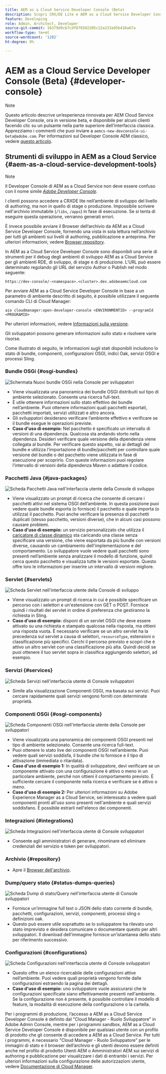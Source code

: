 ```yaml
---
title: AEM as a Cloud Service Developer Console (Beta)
description: Scopri CRX/DE Lite e AEM as a Cloud Service Developer Console
feature: Developing
role: Admin, Architect, Developer
source-git-commit: 16379d9cb7cdf876502205c12a233a95b410a67a
workflow-type: tm+mt
source-wordcount: '1202'
ht-degree: 0%

---
```



# AEM as a Cloud Service Developer Console (Beta) {#developer-console}

>[!NOTE]
>
>Questo articolo descrive un’esperienza rinnovata per AEM Cloud Service Developer Console, ora in versione beta, e disponibile per alcuni clienti facendo clic su un pulsante nella parte superiore dell’interfaccia classica. Apprezziamo i commenti che puoi inviare a `aemcs-new-devconsole-ui-beta@adobe.com`. Per informazioni sul Developer Console AEM classico, vedere [questo articolo](/help/implementing/developing/introduction/development-guidelines.md#crxde-lite-and-developer-console).

## Strumenti di sviluppo in AEM as a Cloud Service {#aem-as-a-cloud-service-development-tools}

>[!NOTE]
>Il Developer Console di AEM as a Cloud Service non deve essere confuso con il nome simile [*Adobe Developer Console*](https://developer.adobe.com/developer-console/).
>

I clienti possono accedere a CRXDE lite nell’ambiente di sviluppo del livello di authoring, ma non in quello di stage o produzione. Impossibile scrivere nell&#39;archivio immutabile (`/libs`, `/apps`) in fase di esecuzione. Se si tenta di eseguire questa operazione, verranno generati errori.

È invece possibile avviare il Browser dell’archivio da AEM as a Cloud Service Developer Console, fornendo una vista in sola lettura nell’archivio per tutti gli ambienti sui livelli di authoring, pubblicazione e anteprima. Per ulteriori informazioni, vedere [Browser repository](/help/implementing/developing/tools/repository-browser.md).

In AEM as a Cloud Service Developer Console sono disponibili una serie di strumenti per il debug degli ambienti di sviluppo AEM as a Cloud Service per gli ambienti RDE, di sviluppo, di stage e di produzione. L’URL può essere determinato regolando gli URL del servizio Author o Publish nel modo seguente:

`https://dev-console/-<namespace>.<cluster>.dev.adobeaemcloud.com`

Per avviare AEM as a Cloud Service Developer Console in base a un parametro di ambiente descritto di seguito, è possibile utilizzare il seguente comando CLI di Cloud Manager:

`aio cloudmanager:open-developer-console <ENVIRONMENTID> --programId <PROGRAMID>`

Per ulteriori informazioni, vedere [Informazioni sulla versione](/help/release-notes/home.md).

Gli sviluppatori possono generare informazioni sullo stato e risolvere varie risorse.

Come illustrato di seguito, le informazioni sugli stati disponibili includono lo stato di bundle, componenti, configurazioni OSGI, indici Oak, servizi OSGI e processi Sling.

### Bundle OSGi {#osgi-bundles}

![Schermata Nuovi bundle OSGi nella Console per sviluppatori](/help/implementing/developing/introduction/assets/osgi-bundles.png)

* Viene visualizzata una panoramica dei bundle OSGI distribuiti sul tipo di ambiente selezionato. Consente una ricerca full-text.
* È utile ottenere informazioni sullo stato effettivo dei bundle nell’ambiente. Puoi ottenere informazioni quali pacchetti esportati, pacchetti importati, servizi utilizzati e altro ancora.
* Gli sviluppatori desiderano verificare l’ambiente effettivo e verificare se il bundle esegue le operazioni previste.
* **Caso d&#39;uso di esempio:** Nel pacchetto è specificato un intervallo di versioni di una dipendenza. Qualcosa sta andando storto nella dipendenza. Desideri verificare quale versione della dipendenza viene collegata al bundle. Per verificare questo aspetto, vai ai dettagli del bundle e utilizza l’importazione di bundle/pacchetti per controllare quale versione del bundle o del pacchetto viene utilizzata in fase di esecuzione per scoprirlo. Con queste informazioni puoi regolare l’intervallo di versioni della dipendenza Maven o adattare il codice.

### Pacchetti Java {#java-packages}

![Scheda Pacchetti Java nell&#39;interfaccia utente della Console di sviluppo](/help/implementing/developing/introduction/assets/java-packages-dev-console-ui.png)

* Viene visualizzato un prompt di ricerca che consente di cercare i pacchetti attivi nel sistema OSGI dell’ambiente. In questa posizione puoi vedere quale bundle esporta (o fornisce) il pacchetto e quale importa (o utilizza) il pacchetto. Puoi anche verificare la presenza di pacchetti duplicati (stesso pacchetto, versioni diverse), che in alcuni casi possono causare problemi.
* **Caso d&#39;uso di esempio:** un servizio personalizzato che utilizza il [caricatore di classe dinamico](https://sling.apache.org/apidocs/sling9/org/apache/sling/commons/classloader/DynamicClassLoaderManager.html) sta caricando una classe senza specificare una versione, che viene esportata da più bundle con versioni diverse, causando un cambiamento dell&#39;implementazione e del comportamento. Lo sviluppatore vuole vedere quali pacchetti sono presenti nell’ambiente senza analizzare il modello di funzione, quindi cerca questo pacchetto e visualizza tutte le versioni esportate. Questo offre loro le informazioni per inserire un intervallo di versioni migliore.

### Servlet {#servlets}

![Scheda Servlet nell&#39;interfaccia utente della Console di sviluppo](/help/implementing/developing/introduction/assets/servlets-dev-console-ui.png)

* Viene visualizzato un prompt di ricerca in cui è possibile specificare un percorso con i selettori e un&#39;estensione con GET o POST. Fornisce quindi i risultati dei servlet in ordine di preferenza che gestiranno la richiesta in Sling.
* **Caso d&#39;uso di esempio:** disponi di un servlet OSGI che deve essere attivato su una richiesta e stampato qualcosa nella risposta, ma ottieni una risposta vuota. È necessario verificare se un altro servlet ha la precedenza sul servlet a causa di selettori, `resourceType`, estensioni o classificazione più specifici. Cerchi il percorso previsto e scopri che è attivo un altro servlet con una classificazione più alta. Quindi decidi se puoi ottenere il tuo servlet sopra in classifica aggiungendo selettori, ad esempio.

### Servizi {#services}

![Scheda Servizi nell&#39;interfaccia utente di Console sviluppatori](/help/implementing/developing/introduction/assets/services-dev-console.png)

* Simile alla visualizzazione Componenti OSGI, ma basata sui servizi. Puoi cercare rapidamente quali servizi vengono forniti con determinate proprietà.

### Componenti OSGi {#osgi-components}

![Scheda Componenti OSGi nell&#39;interfaccia utente della Console per sviluppatori](/help/implementing/developing/introduction/assets/osgi-components-dev-console.png)

* Viene visualizzata una panoramica dei componenti OSGI presenti nel tipo di ambiente selezionato. Consente una ricerca full-text.
* Puoi ottenere lo stato live dei componenti OSGI nell’ambiente. Puoi vedere quali servizi soddisfa, il bundle che lo fornisce e il tipo di attivazione (immediata o ritardata).
* **Caso d&#39;uso di esempio 1:** In qualità di sviluppatore, devi verificare se un componente attivato con una configurazione è attivo o meno in un particolare ambiente, perché non ottieni il comportamento previsto. È sufficiente cercare il componente nella ricerca e verificare se è attivo o meno.
* **Caso d&#39;uso di esempio 2:** Per ulteriori informazioni su Adobe Experience Manager as a Cloud Service, sei interessato a vedere quali componenti pronti all&#39;uso sono presenti nell&#39;ambiente e quali servizi soddisfano. È possibile estrarli nell&#39;elenco dei componenti.

### Integrazioni {#integrations}

![Scheda Integrazioni nell&#39;interfaccia utente di Console sviluppatori](/help/implementing/developing/introduction/assets/integrations-dev-console-ui.png)

* Consente agli amministratori di generare, rinominare ed eliminare credenziali del servizio e token per sviluppatori.

### Archivio {#repository}

* Apre il [Browser dell&#39;archivio](/help/implementing/developing/tools/repository-browser.md).

### Dump/query stato {#status-dumps-queries}

![Scheda Dump di stato/Query nell&#39;interfaccia utente di Console sviluppatori](/help/implementing/developing/introduction/assets/status-dumps-queries.png)

* Fornisce un’immagine full text o JSON dello stato corrente di bundle, pacchetti, configurazioni, servizi, componenti, processi sling o definizioni oak.
* Questo può essere utile soprattutto se lo sviluppatore ha rilevato uno stato imprevisto e desidera comunicare o documentare questo per altri sviluppatori. Il download dell’immagine fornisce un’istantanea dello stato per riferimento successivo.

### Configurazioni {#configurations}

![Scheda Configurazioni nell&#39;interfaccia utente di Console sviluppatori](/help/implementing/developing/introduction/assets/configurations-dev-console.png)

* Questo offre un elenco ricercabile delle configurazioni attive nell’ambiente. Puoi vedere quali proprietà vengono fornite dalle configurazioni estraendo la pagina dei dettagli.
* **Caso d&#39;uso di esempio:** uno sviluppatore vuole assicurarsi che le configurazioni specificate siano effettivamente presenti nell&#39;ambiente. Se la configurazione non è presente, è possibile controllare il modello di feature, la modalità di esecuzione della configurazione o la cartella.

Per i programmi di produzione, l’accesso a AEM as a Cloud Service Developer Console è definito dal &quot;Cloud Manager - Ruolo Sviluppatore&quot; in Adobe Admin Console, mentre per i programmi sandbox, AEM as a Cloud Service Developer Console è disponibile per qualsiasi utente con un profilo di prodotto che gli consente di accedere a AEM as a Cloud Service. Per tutti i programmi, è necessario &quot;Cloud Manager - Ruolo Sviluppatore&quot; per le immagini di stato e il browser dell’archivio e gli utenti devono essere definiti anche nel profilo di prodotto Utenti AEM o Amministratori AEM sui servizi di authoring e pubblicazione per visualizzare i dati di entrambi i servizi. Per ulteriori informazioni sulla configurazione delle autorizzazioni utente, vedere [Documentazione di Cloud Manager](https://experienceleague.adobe.com/docs/experience-manager-cloud-manager/using/requirements/setting-up-users-and-roles.html).